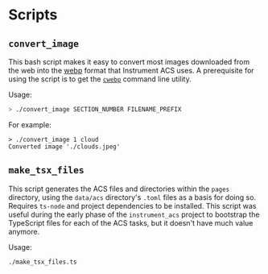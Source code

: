 # Scripts

## `convert_image`

This bash script makes it easy to convert most images downloaded from the web into the [webp](https://developers.google.com/speed/webp) format that Instrument ACS uses. A prerequisite for using the script
is to get the [`cwebp`](https://developers.google.com/speed/webp/docs/cweb) command line utility.

Usage:

```sh
> ./convert_image SECTION_NUMBER FILENAME_PREFIX
```

For example:

```
> ./convert_image 1 cloud
Converted image './clouds.jpeg'
```

## `make_tsx_files`

This script generates the ACS files and directories within the `pages` directory, using the `data/acs` directory's `.toml` files as a basis for doing so. Requires `ts-node` and project dependencies to be installed. This script was useful during the early phase of the `instrument_acs` project to bootstrap the TypeScript files for each of the ACS tasks, but it doesn't have much value anymore.

Usage:

```sh
./make_tsx_files.ts
```
